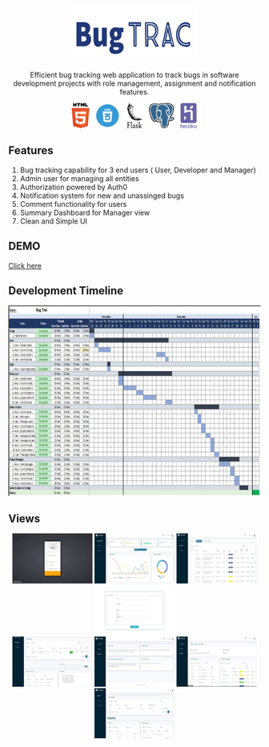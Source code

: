 <br />
<p align="center">
 <a href="https://bugtracker-stage.herokuapp.com/">
     <img src="static/img/Bugtrac_logo.png" width="250" height="110">
  </a>


  <p align="center">
    

  </p>
</p>

<p align="center">Efficient bug tracking web application to track bugs in software development projects with role management, assignment and notification features.</p>

<p align="center">
    <img src="static/img/html_logo.png" width="50" height="50"> 
    <img src="static/img/css_logo.png" width="50" height="50">
    <img src="static/img/flask_logo.png" width="50" height="50">
    <img src="static/img/postgresql_logo.png" width="50" height="50">
    <img src="static/img/heroku_logo.png" width="50" height="50">
  
</p>

**Features**
---
1. Bug tracking capability for 3 end users ( User, Developer and Manager)
2. Admin user for managing all entities
3. Authorization powered by Auth0
4. Notification system for new and unassinged bugs
5. Comment functionality for users
6. Summary Dashboard for Manager view
7. Clean and Simple UI


**DEMO**
---
 <a href="https://bugtracker-stage.herokuapp.com/"> Click here </a>
 
 **Development Timeline**
---
<p align="center">
 <img src="static/img/app/plan.JPG" width="640" height="380">
 </p>
 
**Views**
---
<p align="center">
    <img src="static/img/app/app1.JPG" width="160" height="100"> 
	<img src="static/img/app/app2.JPG" width="160" height="100"> 
	<img src="static/img/app/app3.JPG" width="160" height="100"> 
	<img src="static/img/app/app4.JPG" width="160" height="100"> 
	<br>
	<img src="static/img/app/app5.JPG" width="160" height="100"> 
	<img src="static/img/app/app6.JPG" width="160" height="100"> 
	<img src="static/img/app/app7.JPG" width="160" height="100"> 
	<img src="static/img/app/app8.JPG" width="160" height="100"> 
  
</p>